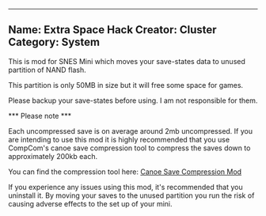 ----------------------
Name: Extra Space Hack
Creator: Cluster
Category: System
----------------------
This is mod for SNES Mini which moves your save-states data to unused partition of NAND flash.

This partition is only 50MB in size but it will free some space for games.

Please backup your save-states before using. I am not responsible for them.

*** Please note *** 

Each uncompressed save is on average around 2mb uncompressed. If you are intending to use this mod it is highly recommended that you use CompCom's canoe save compression tool to compress the saves down to approximately 200kb each.

You can find the compression tool here: [Canoe Save Compression Mod](https://github.com/CompCom/hmrepo/raw/master/canoe_save_compress_fast.hmod)

If you experience any issues using this mod, it's recommended that you uninstall it. By moving your saves to the unused partition you run the risk of causing adverse effects to the set up of your mini.